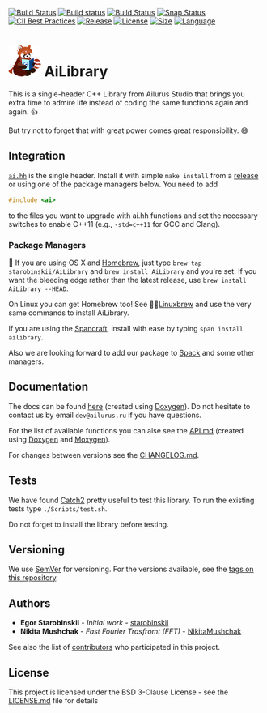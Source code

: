 [![Build Status](https://travis-ci.org/starobinskii/AiLibrary.svg?branch=master)](https://travis-ci.org/starobinskii/AiLibrary)
[![Build status](https://ci.appveyor.com/api/projects/status/4xrlm3of4yy0h662/branch/master?svg=true)](https://ci.appveyor.com/project/starobinskii/ailibrary/branch/master)
[![Build Status](https://semaphoreci.com/api/v1/starobinskii/ailibrary/branches/development/shields_badge.svg)](https://semaphoreci.com/starobinskii/ailibrary)
[![Snap Status](https://build.snapcraft.io/badge/starobinskii/AiLibrary.svg)](https://build.snapcraft.io/user/starobinskii/AiLibrary)
[![CII Best Practices](https://bestpractices.coreinfrastructure.org/projects/2039/badge)](https://bestpractices.coreinfrastructure.org/projects/2039)
[![Release](https://img.shields.io/github/release/starobinskii/AiLibrary.svg)](https://github.com/starobinskii/AiLibrary/releases/latest)
[![License](https://img.shields.io/github/license/starobinskii/AiLibrary.svg)](https://github.com/starobinskii/AiLibrary/blob/master/LICENSE)
[![Size](https://img.shields.io/github/size/starobinskii/AiLibrary/ai.hh.svg)](https://github.com/starobinskii/AiLibrary/blob/master/ai.hh)
[![Language](https://img.shields.io/github/languages/top/starobinskii/AiLibrary.svg)](https://github.com/starobinskii/AiLibrary/search?l=c%2B%2B)


# ![AiLibrary logo](logo.png) AiLibrary
This is a single-header C++ Library from Ailurus Studio that brings you extra time to admire life instead of coding the same functions again and again. :+1:

But try not to forget that with great power comes great responsibility. :smile:

## Integration

[`ai.hh`](https://github.com/starobinskii/AiLibrary/blob/master/ai.hh) is the single header. Install it with simple `make install` from a [release](https://github.com/starobinskii/AiLibrary/releases) or using one of the package managers below. You need to add

```cpp
#include <ai>
```

to the files you want to upgrade with ai.hh functions and set the necessary switches to enable C++11 (e.g., `-std=c++11` for GCC and Clang).

### Package Managers

:beer: If you are using OS X and [Homebrew](https://brew.sh), just type `brew tap starobinskii/AiLibrary` and `brew install AiLibrary` and you're set. If you want the bleeding edge rather than the latest release, use `brew install AiLibrary --HEAD`.

On Linux you can get Homebrew too! See :beer::penguin:[Linuxbrew](http://linuxbrew.sh) and use the very same commands to install AiLibrary.

If you are using the [Spancraft](https://snapcraft.io), install with ease by typing `span install ailibrary`.

Also we are looking forward to add our package to [Spack](https://www.spack.io/)  and some other managers.

## Documentation
The docs can be found [here](https://starobinskii.github.io/AiLibrary/docs/) (created using [Doxygen](http://www.doxygen.nl)). Do not hesitate to contact us by email `dev@ailurus.ru` if you have questions.

For the list of available functions you can alse see the [API.md](API.md) (created using [Doxygen](http://www.doxygen.nl) and [Moxygen](https://github.com/sourcey/moxygen)).

For changes between versions see the [CHANGELOG.md](CHANGELOG.md).

## Tests

We have found [Catch2](https://github.com/catchorg/Catch2) pretty useful to test this library. To run the existing tests type `./Scripts/test.sh`.

Do not forget to install the library before testing.

## Versioning

We use [SemVer](http://semver.org/) for versioning. For the versions available, see the [tags on this repository](https://github.com/starobinskii/AiLibrary/tags).

## Authors

* **Egor Starobinskii** - *Initial work* - [starobinskii](https://github.com/starobinskii)
* **Nikita Mushchak** - *Fast Fourier Trasfromt (FFT)* - [NikitaMushchak](https://github.com/NikitaMushchak)

See also the list of [contributors](https://github.com/starobinskii/AiLibrary/contributors) who participated in this project.

## License

This project is licensed under the BSD 3-Clause License - see the [LICENSE.md](LICENSE.md) file for details
